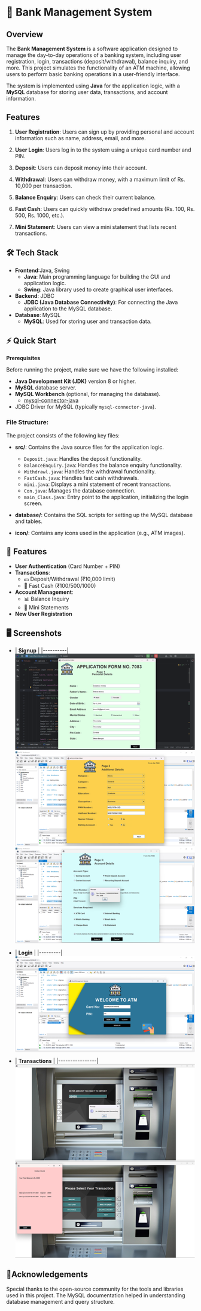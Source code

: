 # 🏦 Bank Management System

## Overview

The **Bank Management System** is a software application designed to manage the day-to-day operations of a banking system, including user registration, login, transactions (deposit/withdrawal), balance inquiry, and more. This project simulates the functionality of an ATM machine, allowing users to perform basic banking operations in a user-friendly interface.

The system is implemented using **Java** for the application logic, with a **MySQL** database for storing user data, transactions, and account information.

## Features

1. **User Registration**: Users can sign up by providing personal and account information such as name, address, email, and more.
   
2. **User Login**: Users log in to the system using a unique card number and PIN.

3. **Deposit**: Users can deposit money into their account.

4. **Withdrawal**: Users can withdraw money, with a maximum limit of Rs. 10,000 per transaction.

5. **Balance Enquiry**: Users can check their current balance.

6. **Fast Cash**: Users can quickly withdraw predefined amounts (Rs. 100, Rs. 500, Rs. 1000, etc.).

7. **Mini Statement**: Users can view a mini statement that lists recent transactions.

## 🛠️ Tech Stack
- **Frontend**:Java, Swing
  - **Java**: Main programming language for building the GUI and application logic.
  - **Swing**: Java library used to create graphical user interfaces.
- **Backend**: JDBC
  - **JDBC (Java Database Connectivity)**: For connecting the Java application to the MySQL 
                                           database.
- **Database**: MySQL
  - **MySQL**: Used for storing user and transaction data.

## ⚡ Quick Start
  **Prerequisites**

Before running the project, make sure we have the following installed:

- **Java Development Kit (JDK)** version 8 or higher.
- **MySQL** database server.
- **MySQL Workbench** (optional, for managing the database).
    - [mysql-connector-java](https://dev.mysql.com/downloads/connector/j/)
- JDBC Driver for MySQL (typically `mysql-connector-java`).

### File Structure:

The project consists of the following key files:

- **src/**: Contains the Java source files for the application logic.
  - `Deposit.java`: Handles the deposit functionality.
  - `BalanceEnquiry.java`: Handles the balance enquiry functionality.
  - `Withdrawl.java`: Handles the withdrawal functionality.
  - `FastCash.java`: Handles fast cash withdrawals.
  - `mini.java`: Displays a mini statement of recent transactions.
  - `Con.java`: Manages the database connection.
  - `main_Class.java`: Entry point to the application, initializing the login screen.

- **database/**: Contains the SQL scripts for setting up the MySQL database and tables.

- **icon/**: Contains any icons used in the application (e.g., ATM images).

## 🌟 Features
- **User Authentication** (Card Number + PIN)
- **Transactions**:
  - 💵 Deposit/Withdrawal (₹10,000 limit)
  - 🚀 Fast Cash (₹100/500/1000)
- **Account Management**:
  - 📊 Balance Inquiry
  - 📜 Mini Statements
- **New User Registration**

## 🖥️ Screenshots
- | **Signup** |
 |----------|
 ![**SignUp1 Screen**](https://github.com/EE4coder/Bank-Management-System-/blob/main/SignUp1.png) ![**SignUp2 Screen**](https://github.com/EE4coder/Bank-Management-System-/blob/main/SignUp2.png) ![**SignUp3 Screen**](https://github.com/EE4coder/Bank-Management-System-/blob/main/SignUp3.png) 

- | **Login** |
 |---------|
 ![**Login**](https://github.com/EE4coder/Bank-Management-System-/blob/main/Login%20Screen.png) 

- | **Transactions** |
 |----------------|
 ![**Deposit**](https://github.com/EE4coder/Bank-Management-System-/blob/main/Deposite%20Screen.png)  ![**Mini Statement Screen**](https://github.com/EE4coder/Bank-Management-System-/blob/main/Mini%20Statement%20Screen.png) 

## 🤝Acknowledgements

Special thanks to the open-source community for the tools and libraries used in this project. The MySQL documentation helped in understanding database management and query structure.




